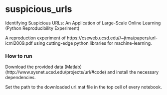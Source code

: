 # suspicious_urls
Identifying Suspicious URLs: An Application of Large-Scale Online Learning (Python Reproducibility Experiment)

<p>
A reproduction experiment of https://cseweb.ucsd.edu//~jtma/papers/url-icml2009.pdf using cutting-edge python libraries for machine-learning.
</p>

### How to run
<p>
Download the provided data (Matlab) (http://www.sysnet.ucsd.edu/projects/url/#code) and install the necessary dependencies.
</p>
<p>
Set the path to the downloaded url.mat file in the top cell of every notebook.
</p>
